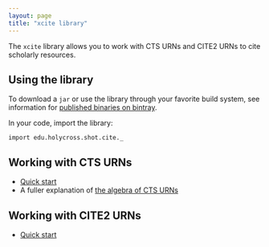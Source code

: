```yaml
---
layout: page
title: "xcite library"
---
```


The `xcite` library allows you to work with CTS URNs and CITE2 URNs to cite scholarly resources.



## Using the library

To download a `jar` or use the library through your favorite build system, see information for [published binaries on bintray](https://bintray.com/neelsmith/maven/xcite).

In your code, import the library:


```tut:silent
import edu.holycross.shot.cite._
```


## Working with CTS URNs

-  [Quick start](ctsurn-quick/)
-  A fuller explanation of [the algebra of CTS URNs](cts-algebra)


## Working with CITE2 URNs

-  [Quick start](cite2urn-quick/)
